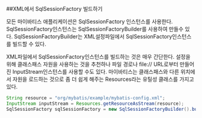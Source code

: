 ##XML에서 SqlSessionFactory 빌드하기


모든 마이바티스 애플리케이션은 SqlSessionFactory 인스턴스를 사용한다.
SqlSessionFactory인스턴스는 SqlSessionFactoryBuilder를 사용하여 만들수 있다. 
SqlSessionFactoryBuilder는 XML설정파일에서 SqlSessionFactory인스턴스를 빌드할 수 있다.

XML파일에서 SqlSessionFactory인스턴스를 빌드하는 것은 매우 간단한다.
설정을 위해 클래스패스 자원을 사용하는 것을 추천하나 파일 경로나
file:// URL로부터 만들어진 InputStream인스턴스를 사용할 수도 있다. 
마이바티스는 클래스패스와 다른 위치에서 자원을 로드하는 것으로 좀 더 쉽게 해주는
Resources라는 유틸성 클래스를 가지고 있다.

```java
String resource = "org/mybatis/example/mybatis-config.xml";
InputStream inputStream = Resources.getResourceAsStream(resource);
SqlSessionFactory sqlSessionFactory = new SqlSessionFactoryBuilder().build(inputStream);
```